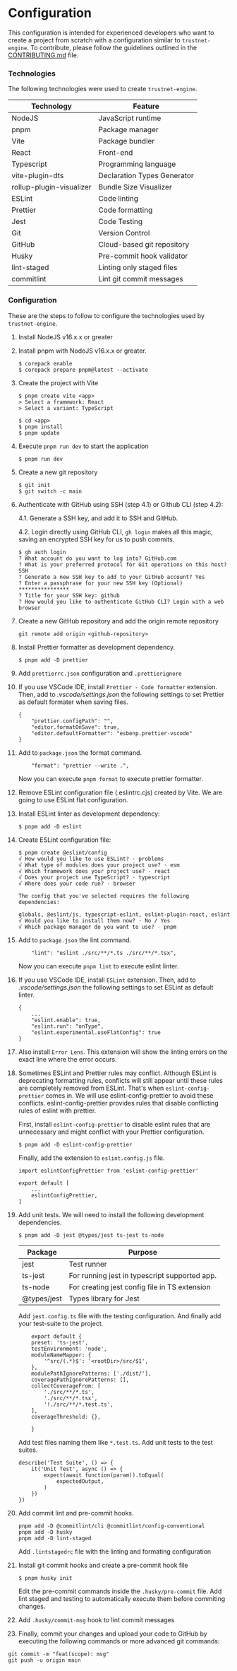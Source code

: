 # Configuration

This configuration is intended for experienced developers who want to create a project from scratch with a configuration similar to `trustnet-engine`. To contribute, please follow the guidelines outlined in the [CONTRIBUTING.md](https://github.com/spacetimewave/trustnet-engine/blob/main/CONTRIBUTING.md) file.

### Technologies

The following technologies were used to create `trustnet-engine`.

| Technology               | Feature                     |
| ------------------------ | --------------------------- |
| NodeJS                   | JavaScript runtime          |
| pnpm                     | Package manager             |
| Vite                     | Package bundler             |
| React                    | Front-end                   |
| Typescript               | Programming language        |
| vite-plugin-dts          | Declaration Types Generator |
| rollup-plugin-visualizer | Bundle Size Visualizer      |
| ESLint                   | Code linting                |
| Prettier                 | Code formatting             |
| Jest                     | Code Testing                |
| Git                      | Version Control             |
| GitHub                   | Cloud-based git repository  |
| Husky                    | Pre-commit hook validator   |
| lint-staged              | Linting only staged files   |
| commitlint               | Lint git commit messages    |

### Configuration

These are the steps to follow to configure the technologies used by `trustnet-engine`.

1.  Install NodeJS v16.x.x or greater

2.  Install pnpm with NodeJS v16.x.x or greater.

    ```console
    $ corepack enable
    $ corepack prepare pnpm@latest --activate
    ```

3.  Create the project with Vite

    ```console
    $ pnpm create vite <app>
    > Select a framework: React
    > Select a variant: TypeScript

    $ cd <app>
    $ pnpm install
    $ pnpm update
    ```

4.  Execute `pnpm run dev` to start the application

    ```console
    $ pnpm run dev
    ```

5.  Create a new git repository

    ```console
    $ git init
    $ git switch -c main
    ```

6.  Authenticate with GitHub using SSH (step 4.1) or Github CLI (step 4.2):

    4.1. Generate a SSH key, and add it to SSH and GitHub.

    4.2. Login directly using GitHub CLI, `gh login` makes all this magic, saving an encrypted SSH key for us to push commits.

    ```console
    $ gh auth login
    ? What account do you want to log into? GitHub.com
    ? What is your preferred protocol for Git operations on this host? SSH
    ? Generate a new SSH key to add to your GitHub account? Yes
    ? Enter a passphrase for your new SSH key (Optional) ****************
    ? Title for your SSH key: github
    ? How would you like to authenticate GitHub CLI? Login with a web browser
    ```

7.  Create a new GitHub repository and add the origin remote repository

    ```console
    git remote add origin <github-repository>
    ```

8.  Install Prettier formatter as development dependency.

    ```console
    $ pnpm add -D prettier
    ```

9.  Add `prettierrc.json` configuration and `.prettierignore`

10. If you use VSCode IDE, install `Prettier - Code formatter` extension. Then, add to _.vscode/settings.json_ the following settings to set Prettier as default formater when saving files.

    ```console
    {
        "prettier.configPath": "",
        "editor.formatOnSave": true,
        "editor.defaultFormatter": "esbenp.prettier-vscode"
    }
    ```

11. Add to `package.json` the format command.

    ```console
        "format": "prettier --write .",
    ```

    Now you can execute `pnpm format` to execute prettier formatter.

12. Remove ESLint configuration file (.eslintrc.cjs) created by Vite. We are going to use ESLint flat configuration.

13. Install ESLint linter as development dependency:

    ```console
    $ pnpm add -D eslint
    ```

14. Create ESLint configuration file:

    ```console
    $ pnpm create @eslint/config
    √ How would you like to use ESLint? · problems
    √ What type of modules does your project use? · esm
    √ Which framework does your project use? · react
    √ Does your project use TypeScript? · typescript
    √ Where does your code run? · browser

    The config that you've selected requires the following dependencies:

    globals, @eslint/js, typescript-eslint, eslint-plugin-react, eslint
    √ Would you like to install them now? · No / Yes
    √ Which package manager do you want to use? · pnpm
    ```

15. Add to `package.json` the lint command.

    ```console
    	"lint": "eslint ./src/**/*.ts ./src/**/*.tsx",
    ```

    Now you can execute `pnpm lint` to execute eslint linter.

16. If you use VSCode IDE, install `ESLint` extension. Then, add to _.vscode/settings.json_ the following settings to set ESLint as default linter.

    ```console
    {
        ...
        "eslint.enable": true,
        "eslint.run": "onType",
        "eslint.experimental.useFlatConfig": true
    }
    ```

17. Also install `Error Lens`. This extension will show the linting errors on the exact line where the error occurs.

18. Sometimes ESLint and Prettier rules may conflict. Although ESLint is deprecating formatting rules, conflicts will still appear until these rules are completely removed from ESLint. That's when `eslint-config-prettier` comes in. We will use eslint-config-prettier to avoid these conflicts. eslint-config-prettier provides rules that disable conflicting rules of eslint with prettier.

    First, install `eslint-config-prettier` to disable eslint rules that are unnecessary and might conflict with your Prettier configuration.

    ```console
    $ pnpm add -D eslint-config-prettier
    ```

    Finally, add the extension to `eslint.config.js` file.

    ```console
    import eslintConfigPrettier from 'eslint-config-prettier'

    export default [
        ...
        eslintConfigPrettier,
    ]
    ```

19. Add unit tests. We will need to install the following development dependencies.

    ```console
    $ pnpm add -D jest @types/jest ts-jest ts-node
    ```

    | Package     | Purpose                                       |
    | ----------- | --------------------------------------------- |
    | jest        | Test runner                                   |
    | ts-jest     | For running jest in typescript supported app. |
    | ts-node     | For creating jest config file in TS extension |
    | @types/jest | Types library for Jest                        |

    Add `jest.config.ts` file with the testing configuration. And finally add your test-suite to the project.

    ```console
        export default {
        preset: 'ts-jest',
        testEnvironment: 'node',
        moduleNameMapper: {
            '^src/(.*)$': '<rootDir>/src/$1',
        },
        modulePathIgnorePatterns: ['./dist/'],
        coveragePathIgnorePatterns: [],
        collectCoverageFrom: [
            './src/**/*.ts',
            './src/**/*.tsx',
            '!./src/**/*.test.ts',
        ],
        coverageThreshold: {},

        }
    ```

    Add test files naming them like `*.test.ts`. Add unit tests to the test suites.

    ```console
    describe('Test Suite', () => {
        it('Unit Test', async () => {
            expect(await function(param)).toEqual(
                expectedOutput,
            )
        })
    })
    ```

20. Add commit lint and pre-commit hooks.

    ```console
    pnpm add -D @commitlint/cli @commitlint/config-conventional
    pnpm add -D husky
    pnpm add -D lint-staged
    ```

    Add `.lintstagedrc` file with the linting and formating configuration

21. Install git commit hooks and create a pre-commit hook file

    ```console
    $ pnpm husky init
    ```

    Edit the pre-commit commands inside the `.husky/pre-commit` file. Add lint staged and testing to automatically execute them before commiting changes.

22. Add `.husky/commit-msg` hook to lint commit messages

23. Finally, commit your changes and upload your code to GitHub by executing the following commands or more advanced git commands:

```console
git commit -m "feat(scope): msg"
git push -u origin main
```
